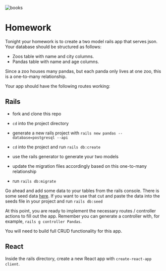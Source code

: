 ![books](https://media3.giphy.com/media/TRuV1HrNrNmP6/giphy.gif)

# Homework

Tonight your homework is to create a two model rails app that serves json. Your database should be structured as follows:

- Zoos table with name and city columns.
- Pandas table with name and age columns.

Since a zoo houses many pandas, but each panda only lives at one zoo, this is a one-to-many relationship.

Your app should have the following routes working:


## Rails

- fork and clone this repo

- `cd` into the project directory

- generate a new rails project with ```rails new pandas --database=postgresql --api```

- `cd` into the project and run `rails db:create`

- use the rails generator to generate your two models

- update the migration files accordingly based on this one-to-many relationship

- run `rails db:migrate`

Go ahead and add some data to your tables from the rails console. There is some seed data [here](seeds.rb). If you want to use that cut and paste the data into the seeds file in your project and run ```rails db:seed```

At this point, you are ready to implement the necessary routes / controller actions to fill out the app. Remember you can generate a controller with, for example, `rails g controller Pandas`. 

You will need to build full CRUD functionality for this app.

## React

Inside the rails directory, create a new React app with `create-react-app client`.
